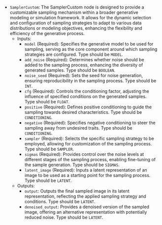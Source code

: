 - `SamplerCustom`: The SamplerCustom node is designed to provide a customizable sampling mechanism within a broader generative modeling or simulation framework. It allows for the dynamic selection and configuration of sampling strategies to adapt to various data distributions or modeling objectives, enhancing the flexibility and efficiency of the generative process.
    - Inputs:
        - `model` (Required): Specifies the generative model to be used for sampling, serving as the core component around which sampling strategies are configured. Type should be `MODEL`.
        - `add_noise` (Required): Determines whether noise should be added to the sampling process, enhancing the diversity of generated samples. Type should be `BOOLEAN`.
        - `noise_seed` (Required): Sets the seed for noise generation, ensuring reproducibility in the sampling process. Type should be `INT`.
        - `cfg` (Required): Controls the conditioning factor, adjusting the influence of specified conditions on the generated samples. Type should be `FLOAT`.
        - `positive` (Required): Defines positive conditioning to guide the sampling towards desired characteristics. Type should be `CONDITIONING`.
        - `negative` (Required): Specifies negative conditioning to steer the sampling away from undesired traits. Type should be `CONDITIONING`.
        - `sampler` (Required): Selects the specific sampling strategy to be employed, allowing for customization of the sampling process. Type should be `SAMPLER`.
        - `sigmas` (Required): Provides control over the noise levels at different stages of the sampling process, enabling fine-tuning of the sample generation. Type should be `SIGMAS`.
        - `latent_image` (Required): Inputs a latent representation of an image to be used as a starting point for the sampling process. Type should be `LATENT`.
    - Outputs:
        - `output`: Outputs the final sampled image in its latent representation, reflecting the applied sampling strategy and conditions. Type should be `LATENT`.
        - `denoised_output`: Provides a denoised version of the sampled image, offering an alternative representation with potentially reduced noise. Type should be `LATENT`.
